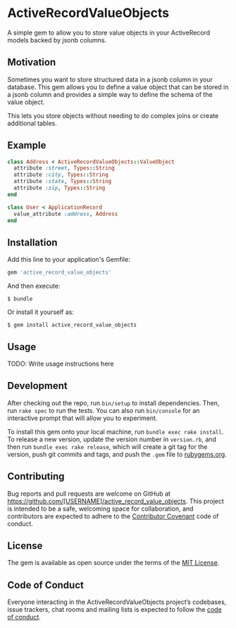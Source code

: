 # ActiveRecordValueObjects

A simple gem to allow you to store value objects in your ActiveRecord models backed by jsonb columns.

## Motivation

Sometimes you want to store structured data in a jsonb column in your database. This gem allows you to define a value object that can be stored in a jsonb column and provides a simple way to define the schema of the value object.

This lets you store objects without needing to do complex joins or create additional tables.
## Example

```ruby
class Address < ActiveRecordValueObjects::ValueObject
  attribute :street, Types::String
  attribute :city, Types::String
  attribute :state, Types::String
  attribute :zip, Types::String
end

class User < ApplicationRecord
  value_attribute :address, Address 
end
```
## Installation

Add this line to your application's Gemfile:

```ruby
gem 'active_record_value_objects'
```

And then execute:

    $ bundle

Or install it yourself as:

    $ gem install active_record_value_objects

## Usage

TODO: Write usage instructions here

## Development

After checking out the repo, run `bin/setup` to install dependencies. Then, run `rake spec` to run the tests. You can also run `bin/console` for an interactive prompt that will allow you to experiment.

To install this gem onto your local machine, run `bundle exec rake install`. To release a new version, update the version number in `version.rb`, and then run `bundle exec rake release`, which will create a git tag for the version, push git commits and tags, and push the `.gem` file to [rubygems.org](https://rubygems.org).

## Contributing

Bug reports and pull requests are welcome on GitHub at https://github.com/[USERNAME]/active_record_value_objects. This project is intended to be a safe, welcoming space for collaboration, and contributors are expected to adhere to the [Contributor Covenant](http://contributor-covenant.org) code of conduct.

## License

The gem is available as open source under the terms of the [MIT License](https://opensource.org/licenses/MIT).

## Code of Conduct

Everyone interacting in the ActiveRecordValueObjects project’s codebases, issue trackers, chat rooms and mailing lists is expected to follow the [code of conduct](https://github.com/[USERNAME]/active_record_value_objects/blob/master/CODE_OF_CONDUCT.md).
